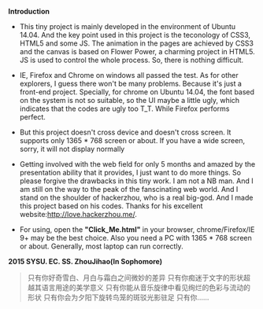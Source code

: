 
**Introduction**

* This tiny project is mainly developed in the environment of Ubuntu 14.04.
And the key point used in this project is the teconology of CSS3, HTML5 and
some JS. The animation in the pages are achieved by CSS3 and the canvas is
based on Flower Power, a charming project in HTML5. JS is used to control
the whole process. So, there is nothing difficult.

* IE, Firefox and Chrome on windows all passed the test. As for other explorers,
I guess there won't be many problems. Because it's just a front-end project. 
Specially, for chrome on Ubuntu 14.04, the font based on the system is not so
suitable, so the UI maybe a little ugly, which indicates that the codes are ugly
too T_T. While Firefox performs perfect.

* But this project doesn't cross device and doesn't cross screen. It supports 
only 1365 * 768 screen or about. If you have a wide screen, sorry, it will not 
display normally


* Getting involved with the web field for only 5 months and amazed by the
presentation ability that it provides, I just want to do more things. So 
please forgive the drawbacks in this tiny work. I am not a NB man. And I
am still on the way to the peak of the fanscinating web world. And I stand
on the shoulder of hackerzhou, who is a real big-god. And I made this project
based on his codes. Thanks for his excellent website:http://love.hackerzhou.me/.

* For using, open the **"Click_Me.html"** in your browser, chrome/Firefox/IE 9+
may be the best choice. Also you need a PC with 1365 * 768 screen or about.
Generally, most laptop can run correctly.

**2015 SYSU. EC. SS. ZhouJihao(In Sophomore)**


> 只有你好奇雪白、月白与霜白之间微妙的差异 
只有你痴迷于文字的形状超越其语言用途的美学意义 
只有你能从音乐旋律中看见绚烂的色彩与流动的形状 
只有你会为夕阳下旋转鸟笼的斑驳光影驻足 
只有你…… 
